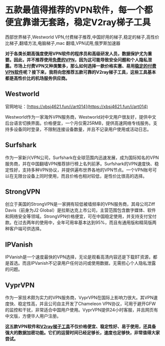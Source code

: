 # 五款最值得推荐的VPN软件，每一个都便宜靠谱无套路，稳定V2ray梯子工具
西部世界梯子,Westworld VPN,付费梯子推荐,中国好用的梯子,稳定的梯子,高性价比梯子,翻墙方法,电脑梯子,mac 翻墙,VPN试用,俄罗斯加速器

**对于各类长期高强度使用VPN软件的程序员和高级研发人员，数据保护尤为重要。因此，并不推荐使用[免费的VPN](https://github.com/gelangtai/V2rayjichang/)，因为这可能导致安全问题和个人隐私泄露。市场上付费VPN又种类繁多，那么如何选择一款价格实惠、易用[稳定的付费VPN软件](https://www.firefox.net.cn/read.php?tid=218269&fid=15)呢？接下来，我将向您推荐五款可靠的V2ray梯子工具，这些工具基本都是高性价比的机场服务供应商。**

## Westworld

官网地址：[https://xbsj4621.fun/i/art014](https://xbsj4621.fun/i/art014)

Westworld作为一家海外VPN服务商，Westworld对中文用户很友好，提供中文后台语言切换界面。价格便宜，一个月仅需25RMB，提供高速网络专线服务。支持多设备同时登录，不限制连接设备数量，并且不记录用户使用或活动日志。

## Surfshark

作为一家新兴VPN公司，Surfshark在全球范围内迅速发展，成为国际知名的VPN服务商，并在中国翻墙VPN推荐排行榜上名列前茅。Surfshark的VPN速度快、稳定性好，支持多种VPN协议，并提供遍布世界各地的VPN节点。一个VPN账号可以在无限台设备上同时使用，而且价格也相对较低，是性价比很高的选择。

## StrongVPN

创立于美国的StrongVPN是一家拥有较低被墙频率的VPN服务商，其母公司Ziff Davis（前身为J2 Global）是拉斯达克上市公司，主营范围包含数字媒体、软件和网络安全等领域。StrongVPN价格便宜，可在中国稳定使用，并支持支付宝付款。在过去两年的使用中，全年可用率基本达到95%，而且有通用版和精简版两种客户端可供选择。

## IPVanish

IPVanish是一个速度最快的VPN选择，无论是观看高清内容还是下载BT资源，都是首选。而且IPVanish不记录用户任何访问或使用数据，无需担心个人隐私泄露的问题。


## VyprVPN

作为一家技术颇为实力的VPN服务商，VyprVPN在国际上影响力很大。其VPN速度快、稳定性高，并且公司自主开发了Chameleon VPN协议，可用于避开GFW的监控和干扰，非常适合中国用户使用。VyprVPN提供24小时客服，并且网页有中文版，方便华人用户注册。

**这五款VPN软件和[V2ray梯子工具](https://github.com/yourkind/freepc/)不仅价格便宜、稳定性好、易于使用，还具备强大的数据加密功能。它们的运营时间已经足够长，速度也足够快，非常值得大家尝试。**
